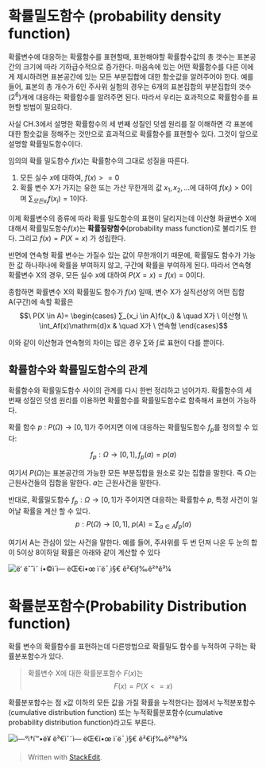
# 확률밀도함수 (probability density function)

확률변수에 대응하는 확률함수를 표현할때, 표현해야할 확률함수값의 총 갯수는 표본공간의 크기에 따라 기하급수적으로 증가한다. 마음속에 있는 어떤 확률함수를 다른 이에게 제시하려면 표본공간에 있는 모든 부분집합에 대한 함숫값을 알려주어야 한다. 예를들어, 표본의 총 개수가  6인 주사위 실험의 경우는 6개의 표본집합의 부분집합의 갯수($2^6$)개에 대응하는 확률함수를 알려주면 된다. 
 따라서 우리는 효과적으로 확률함수를 표현할 방법이 필요하다. 

사실 CH.3에서 설명한 확률함수의 세 번째 성질인 덧셈 원리를 잘 이해하면 각 표본에 대한 함숫값을 정해주는 것만으로 효과적으로 확률함수를 표현할수 있다. 그것이 앞으로 설명할 확률밀도함수이다. 

임의의 확률 밀도함수 $f(x)$는 확률함수의 그대로 성질을 따른다. 

1. 모든 실수 $x$에 대하여, $f(x)>=0$
2. 확률 변수 X가 가지는 유한 또는 가산 무한개의 값 $x_1, x_2, ...$에 대하여 $f(x_i) > 0$이며 $∑_{모든 x_i}f(x_i) = 1$이다. 

이제 확률변수의 종류에 따라 확률 밀도함수의 표현이 달리지는데 이산형 화귤변수 X에 대해서 확률밀도함수$f(x)$는 **확률질량함수**(probability mass function)로 불리기도 한다.  그리고 $f(x) = P(X=x)$ 가 성립한다.

반면에 연속형 확률 변수는 가질수 있는 값이 무한개이기 때문에, 확률밀도 함수가 가능한 값 하나하나에 확률을 부여하지 않고, 구간에 확률을 부여하게 된다. 따라서 연속형 확률변수 X의 경우, 모든 실수 x에 대하여 $P(X=x) = f(x) = 0$이다. 

종합하면 확률변수 X의 확률밀도 함수가 $f(x)$ 일때, 변수 X가 실직선상의 어떤 집합 A(구간)에 속할 확률은
$$\ P(X \in A)=
  \begin{cases}
 ∑_{x_i \in A}f(x_i) & \quad  X가 \ 이산형 \\
\int_Af(x)\mathrm{d}x & \quad  X가 \ 연속형
 \end{cases}$$

이와 같이 이산형과 연속형의 차이는 많은 경우 $∑$와 $\int$로 표현이 다를 뿐이다. 

## 확률함수와 확률밀도함수의 관계 

확률함수와 확률밀도함수 사이의 관계를 다시 한번 정리하고 넘어가자. 확률함수의 세 번째 성질인 덧셈 원리를 이용하면 확률함수를 확률밀도함수로 함축해서 표현이 가능하다.

확률 함수 $p$ : $P(Ω)→[0,1]$가 주어지면 이에 대응하는 확률밀도함수 $f_p$를 정의할 수 있다:

$$f_p: Ω→[0,1],  f_p(a)=p({a})$$

여기서 $P(Ω)$는 표본공간의 가능한 모든 부분집합을 원소로 갖는 집합을 말한다. 즉 $Ω$는 근원사건들의 집합을 말한다. $a$는 근원사건을 말한다. 

반대로, 확률밀도함수 $f_p:Ω→[0,1]$가 주어지면 대응하는 확률함수 $p$, 특정 사건이 일어날 확률을 계산 할 수 있다. 
$$p:P(Ω)→[0,1], \ p(A)=∑_{a∈A}f_p(a)$$

여기서 A는 관심이 있는 사건을 말한다. 예를 들어, 주사위를 두 번 던져 나온 두 눈의 합이 5이상 8이하일 확률은 아래와 같이 계산할 수 있다

![ë‘ ëˆˆì˜ í•©ì´ì— ëŒ€í•œ ì´ë¯¸ì§€ ê²€ìƒ‰ê²°ê³¼](https://t1.daumcdn.net/cfile/tistory/997C0A335A22433E15)

# 확률분포함수(Probability Distribution function)

확률 변수의 확률함수를 표현하는데 다른방법으로 확률밀도 함수를 누적하여 구하는 확률분포함수가 있다. 

> 확률변수 X에 대한 확률분포함수 $F(x)$는 
> $$F(x) = P(X <= x)$$

확률분포함수는 점 x값 이하의 모든 값을 가질 확률을 누적한다는 점에서 누적분포함수(cumulative distribution function) 또는 누적확률분포함수(cumulative probability distribution function)라고도 부른다.

![ì—°ì†í™•ë¥ ë³€ìˆ˜ì— ëŒ€í•œ ì´ë¯¸ì§€ ê²€ìƒ‰ê²°ê³¼](https://t1.daumcdn.net/cfile/tistory/991850335A2244AC2F)
> Written with [StackEdit](https://stackedit.io/).
